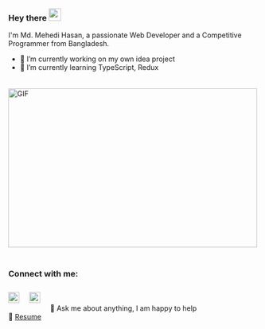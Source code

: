 ### Hey there <img src="https://media.giphy.com/media/hvRJCLFzcasrR4ia7z/giphy.gif" width="25px">
<p align="left">I'm Md. Mehedi Hasan, a passionate Web Developer and a Competitive Programmer from Bangladesh.</p>

- 🌱 I’m currently working on my own idea project
- 👀 I’m currently learning TypeScript, Redux

<img align="center" alt="GIF" src="https://media.giphy.com/media/f3iwJFOVOwuy7K6FFw/source.gif" width="500" height="320" style="margin: 20px 0;" />

### Connect with me:
<a href="https://www.facebook.com/m.hasanjoy.5/" >
  <img align="left" alt="Facebook" width="22px" style="margin: 10px 0;" src="https://raw.githubusercontent.com/peterthehan/peterthehan/master/assets/facebook.svg" />
</a>
<a href="https://www.linkedin.com/in/md-mehedi-hasan-90a199143/"">
  <img align="left" alt="LinkedIN" width="22px" style="margin: 10px 20px;" src="https://raw.githubusercontent.com/peterthehan/peterthehan/master/assets/linkedin.svg" />
</a>
<br />

<br />
💬 Ask me about anything, I am happy to help
<br>
📝 <a href="https://drive.google.com/file/d/1GMDOqwozdHetSpNGDaBJ_i96WINQVp0Z/view">Resume</a>
<br>